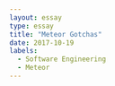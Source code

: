 ```yaml
---
layout: essay
type: essay
title: "Meteor Gotchas"
date: 2017-10-19
labels:
  - Software Engineering
  - Meteor
---
```




